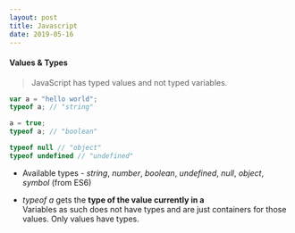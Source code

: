 ```yaml
---
layout: post
title: Javascript
date: 2019-05-16
---
```


#### Values & Types

> JavaScript has typed values and not typed variables.

``` javascript
var a = "hello world";
typeof a; // "string"

a = true;
typeof a; // "boolean"

typeof null // "object"
typeof undefined // "undefined"
```
- Available types - *string*, *number*, *boolean*, *undefined*, *null*, *object*, *symbol* (from ES6)

- *typeof a* gets the **type of the value currently in a**   
Variables as such does not have types and are just containers for those values. Only values have types.